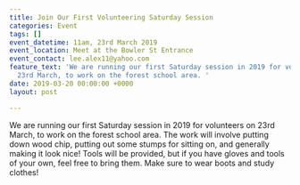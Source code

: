 ```yaml
---
title: Join Our First Volunteering Saturday Session
categories: Event
tags: []
event_datetime: 11am, 23rd March 2019
event_location: Meet at the Bowler St Entrance
event_contact: lee.alex11@yahoo.com
feature_text: 'We are running our first Saturday session in 2019 for volunteers on
  23rd March, to work on the forest school area. '
date: 2019-03-20 00:00:00 +0000
layout: post

---
```

We are running our first Saturday session in 2019 for volunteers on 23rd March, to work on the forest school area. The work will involve putting down wood chip, putting out some stumps for sitting on, and generally making it look nice! Tools will be provided, but if you have gloves and tools of your own, feel free to bring them. Make sure to wear boots and study clothes!
